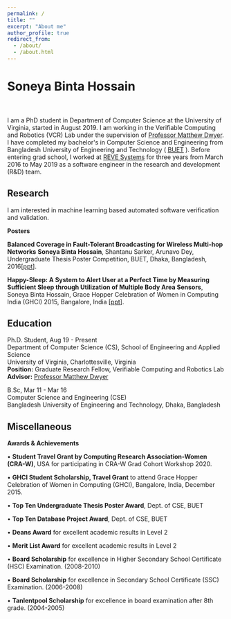 ```yaml
---
permalink: /
title: ""
excerpt: "About me"
author_profile: true
redirect_from: 
  - /about/
  - /about.html
---
```


# Soneya Binta Hossain

<br><br>
I am a PhD student in Department of Computer Science at the University of Virginia, started in August 2019. I am working in the Verifiable Computing and Robotics (VCR) Lab under the supervision of [Professor Matthew Dwyer](https://matthewbdwyer.github.io/). I have completed my bachelor's in Computer Science and Engineering from Bangladesh University of Engineering and Technology ( [BUET](https://www.buet.ac.bd/web/) ). Before entering grad school, I worked 
at [REVE Systems](https://en.wikipedia.org/wiki/REVE_Systems) for three years from March 2016 to May 2019 as a software engineer in the research and development (R&D) team.



## Research

I am interested in machine learning based automated software verification and validation. 


**Posters**

**Balanced Coverage in Fault-Tolerant Broadcasting for Wireless Multi-hop Networks**
**Soneya Binta Hossain**, Shantanu Sarker, Arunavo Dey, Undergraduate Thesis Poster Competition,
BUET, Dhaka, Bangladesh, 2016[[ppt](https://drive.google.com/file/d/1mD6-1oBXy8gPk3zsBTrq7PGM283r1pca/view)].

**Happy-Sleep: A System to Alert User at a Perfect Time by Measuring Sufficient Sleep
through Utilization of Multiple Body Area Sensors**, Soneya Binta Hossain, Grace Hopper Celebration of Women in Computing India (GHCI) 2015, Bangalore, India [[ppt](https://drive.google.com/file/d/1hS7wXX0QUMWwmhqGl15NfQY2XoOYbw4V/view)].



## Education

Ph.D. Student,  Aug 19 - Present  
Department of Computer Science (CS), School of Engineering and Applied Science  
University of Virginia, Charlottesville, Virginia  
**Position:** Graduate Research Fellow, Verifiable Computing and Robotics Lab  
**Advisor:** [Professor Matthew Dwyer](https://matthewbdwyer.github.io/)


B.Sc, Mar 11 - Mar 16  
Computer Science and Engineering (CSE)  
Bangladesh University of Engineering and Technology, Dhaka, Bangladesh 
 



## Miscellaneous

**Awards & Achievements**

• **Student Travel Grant by Computing Research Association-Women (CRA-W)**, USA for participating in CRA-W Grad Cohort Workshop 2020.
 
• **GHCI Student Scholarship, Travel Grant** to attend Grace Hopper Celebration of Women in Computing (GHCI), Bangalore, India, December 2015.
 
• **Top Ten Undergraduate Thesis Poster Award**, Dept. of CSE, BUET

• **Top Ten Database Project Award**, Dept. of CSE, BUET

• **Deans Award** for excellent academic results in Level 2

• **Merit List Award** for excellent academic results in Level 2

• **Board Scholarship** for excellence in Higher Secondary School Certificate (HSC) Examination. (2008-2010)

• **Board Scholarship** for excellence in Secondary School Certificate (SSC) Examination. (2006-2008)

• **Tanlentpool Scholarship** for excellence in board examination after 8th grade. (2004-2005)







